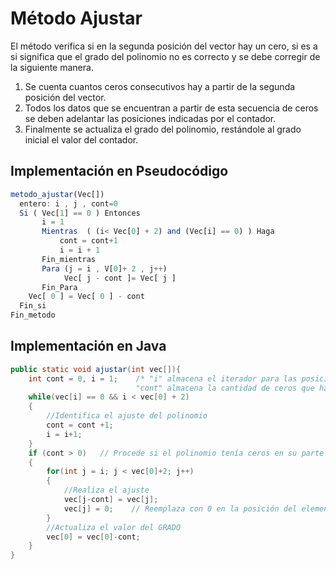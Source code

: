 # Método Ajustar

El método verifica si en la segunda posición del vector hay un cero, si es a si significa que el grado del polinomio no es correcto 
y se debe corregir de la siguiente manera. 

1. Se cuenta cuantos ceros consecutivos hay a partir de la segunda posición del vector. 
2. Todos los datos que se encuentran a partir de esta secuencia de ceros se deben adelantar las posiciones indicadas por el contador. 
3. Finalmente se actualiza el grado del polinomio, restándole al grado inicial el valor del contador.

## Implementación en Pseudocódigo

```js
metodo_ajustar(Vec[])
  entero: i , j , cont=0
  Si ( Vec[1] == 0 ) Entonces
       i = 1
       Mientras  ( (i< Vec[0] + 2) and (Vec[i] == 0) ) Haga
           cont = cont+1
           i = i + 1
       Fin_mientras
       Para (j = i , V[0]+ 2 , j++)
            Vec[ j - cont ]= Vec[ j ]
       Fin_Para
    Vec[ 0 ] = Vec[ 0 ] - cont
  Fin_si
Fin_metodo
```

## Implementación en Java
```java
public static void ajustar(int vec[]){
    int cont = 0, i = 1;    /* "i" almacena el iterador para las posiciones al momento de contar los 0.
                            "cont" almacena la cantidad de ceros que hay a la izquierda. */
    while(vec[i] == 0 && i < vec[0] + 2)
    {
        //Identifica el ajuste del polinomio
        cont = cont +1;
        i = i+1;
    }
    if (cont > 0)   // Procede si el polinomio tenía ceros en su parte izquierda.
    {
        for(int j = i; j < vec[0]+2; j++)
        {
            //Realiza el ajuste
            vec[j-cont] = vec[j];
            vec[j] = 0;    // Reemplaza con 0 en la posición del elemento que fue ajustado.
        }
        //Actualiza el valor del GRADO
        vec[0] = vec[0]-cont;
    }
}
```
